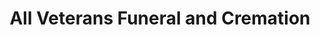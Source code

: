 ---
title: "All Veterans Funeral and Cremation"
url: /colorado-springs/all-veterans-funeral-and-cremation/
shop: funeral directors
---